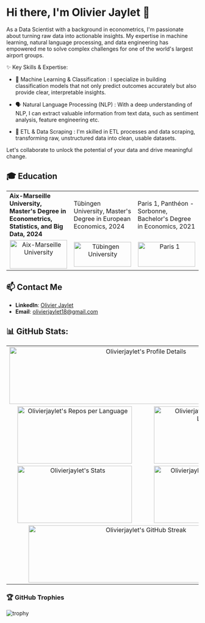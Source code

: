 # Hi there, I'm Olivier Jaylet 👋

As a Data Scientist with a background in econometrics, I'm passionate about turning raw data into actionable insights. My expertise in machine learning, natural language processing, and data engineering has empowered me to solve complex challenges for one of the world's largest airport groups.

✨ Key Skills & Expertise:

- 🎯 Machine Learning & Classification : I specialize in building classification models that not only predict outcomes accurately but also provide clear, interpretable insights.

- 🗣️ Natural Language Processing (NLP) : With a deep understanding of NLP, I can extract valuable information from text data, such as sentiment analysis, feature engineering etc.

- 🔄 ETL & Data Scraping : I'm skilled in ETL processes and data scraping, transforming raw, unstructured data into clean, usable datasets.

Let's collaborate to unlock the potential of your data and drive meaningful change.









## 🎓 Education
<table>

   <tr>
    <td><strong>Aix-Marseille University, Master's Degree in Econometrics, Statistics, and Big Data, 2024</strong></td>
    <td>Tübingen University, Master's Degree in European Economics, 2024</td>
    <td>Paris 1, Panthéon - Sorbonne, Bachelor's Degree in Economics, 2021</td>
  </tr>
  <tr>
    <td align="center"><img src="https://www.amse-aixmarseille.fr/sites/default/files/amse_logo.svg" alt="Aix-Marseille University" width="150" height="75"/></td>
    <td align="center"><img src="https://www.iapb.org/wp-content/uploads/2020/09/The-Eberhard-Karls-University-of-Tubingen.png" alt="Tübingen University" width="150" height="65"/></td>
    <td align="center"><img src="https://upload.wikimedia.org/wikipedia/commons/9/99/Logo_of_the_Pantheon-Sorbonne_University_in_Paris.png" alt="Paris 1" width="150" height="65"/></td>
  </tr>

</table>

## 📫 Contact Me
- **LinkedIn**: [Olivier Jaylet](https://www.linkedin.com/in/olivier-jaylet-547027207/)
- **Email**: [olivierjaylet18@gmail.com](mailto:olivierjaylet18@gmail.com)


## 📊 GitHub Stats:
<table align="center">
  <tr>
    <td colspan="2" align="center"><img src="https://github-profile-summary-cards.vercel.app/api/cards/profile-details?username=Olivierjaylet&theme=nord_dark" alt="Olivierjaylet's Profile Details" width="700" height="150"></td>
  </tr>
  <tr>
    <td align="center"><img src="https://github-profile-summary-cards.vercel.app/api/cards/repos-per-language?username=Olivierjaylet&theme=nord_dark" alt="Olivierjaylet's Repos per Language" width="300" height="150"></td>
    <td align="center"><img src="https://github-profile-summary-cards.vercel.app/api/cards/most-commit-language?username=Olivierjaylet&theme=nord_dark" alt="Olivierjaylet's Most Commit Language" width="300" height="150"></td>
  </tr>
  <tr>
    <td align="center"><img src="https://github-profile-summary-cards.vercel.app/api/cards/stats?username=Olivierjaylet&theme=nord_dark" alt="Olivierjaylet's Stats" width="300" height="150"></td>
    <td align="center"><img src="https://github-profile-summary-cards.vercel.app/api/cards/productive-time?username=Olivierjaylet&theme=nord_dark" alt="Olivierjaylet's Productive Time" width="300" height="150"></td>
  </tr>
  <tr>
    <td colspan="2" align="center">
      <img src="https://github-readme-streak-stats.herokuapp.com/?user=Olivierjaylet&theme=nord_dark" alt="Olivierjaylet's GitHub Streak" width="600" height="150"><br>
    </td>
  </tr>
</table>


### 🏆 GitHub Trophies
![trophy](https://github-profile-trophy.vercel.app/?username=Olivierjaylet&theme=dracula)



